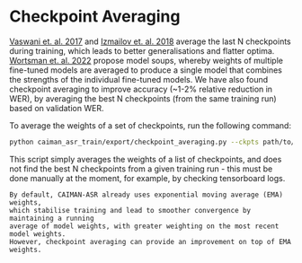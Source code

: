 # Checkpoint Averaging

[Vaswani et. al. 2017](https://arxiv.org/abs/1706.03762) and [Izmailov et. al. 2018](https://arxiv.org/abs/1803.05407)
average the last N checkpoints during training, which leads to better generalisations and flatter optima.
[Wortsman et. al. 2022](https://arxiv.org/abs/2203.05482) propose model soups,
whereby weights of multiple fine-tuned models are averaged to produce a single model
that combines the strengths of the individual fine-tuned models.
We have also found checkpoint averaging to improve accuracy (~1-2% relative reduction in WER),
by averaging the best N checkpoints (from the same training run) based on validation WER.

To average the weights of a set of checkpoints, run the following command:

```bash
python caiman_asr_train/export/checkpoint_averaging.py --ckpts path/to/ckpt1.pt path/to/ckpt2.pt path/to/ckpt3.pt --output_path path/to/avg_ckpt.pt --model_config path/to/config.yaml
```

This script simply averages the weights of a list of checkpoints,
and does not find the best N checkpoints from a given training run -
this must be done manually at the moment, for example, by checking tensorboard logs.

```admonish
By default, CAIMAN-ASR already uses exponential moving average (EMA) weights,
which stabilise training and lead to smoother convergence by maintaining a running
average of model weights, with greater weighting on the most recent model weights.
However, checkpoint averaging can provide an improvement on top of EMA weights.
```
